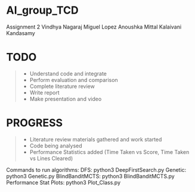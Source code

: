 # AI_group_TCD
Assignment 2 
Vindhya Nagaraj
Miguel Lopez
Anoushka Mittal 
Kalaivani Kandasamy


# TODO
>- Understand code and integrate 
>- Perform evaluation and comparison
>- Complete literature review 
>- Write report
>- Make presentation and video 

# PROGRESS
>- Literature review materials gathered and work started 
>- Code being analysed 
>- Performance Statistics added (Time Taken vs Score, Time Taken vs Lines Cleared)

Commands to run algorithms:
DFS: python3 DeepFirstSearch.py
Genetic: python3 Genetic.py
BlindBanditMCTS: python3 BlindBanditMCTS.py
Performance Stat Plots: python3 Plot_Class.py

